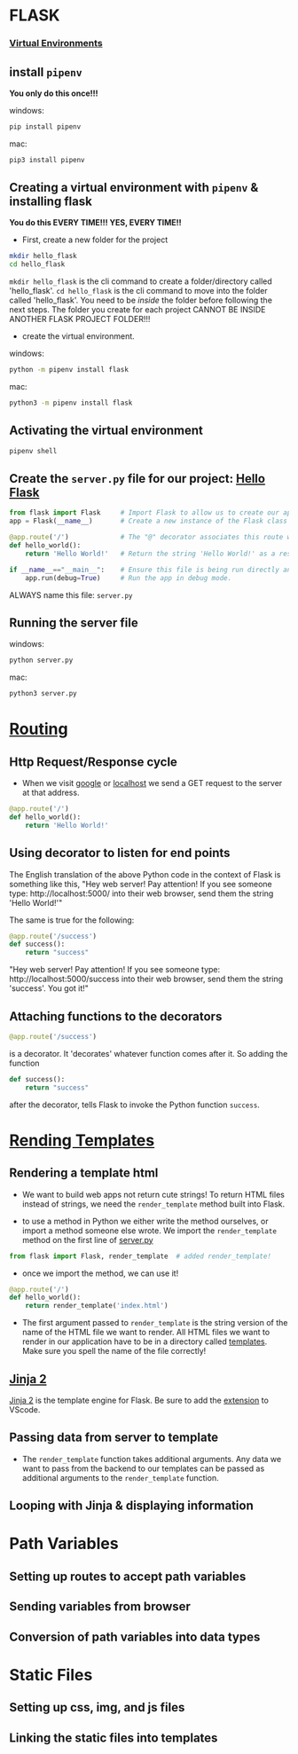 
# FLASK

### [Virtual Environments](https://login.codingdojo.com/m/172/7219/54533)

## install `pipenv`
**You only do this once!!!**

windows:
```bash
pip install pipenv
```
mac:
```bash
pip3 install pipenv
```
## Creating a virtual environment with `pipenv` & installing flask
**You do this EVERY TIME!!! YES, EVERY TIME!!**
- First, create a new folder for the project

```bash
mkdir hello_flask
cd hello_flask
```
`mkdir hello_flask` is the cli command to create a folder/directory called 'hello_flask'. `cd hello_flask` is the cli command to move into the folder called 'hello_flask'. You need to be *inside* the folder before following the next steps. The folder you create for each project CANNOT BE INSIDE ANOTHER FLASK PROJECT FOLDER!!! 

- create the virtual environment.

windows:
```bash
python -m pipenv install flask
```
mac:
```bash
python3 -m pipenv install flask
```

## Activating the virtual environment

```bash
pipenv shell
```

## Create the `server.py` file for our project: [Hello Flask](https://login.codingdojo.com/m/172/7219/52126)

```py
from flask import Flask     # Import Flask to allow us to create our app
app = Flask(__name__)       # Create a new instance of the Flask class called "app"

@app.route('/')             # The "@" decorator associates this route with the function immediately following
def hello_world():
    return 'Hello World!'   # Return the string 'Hello World!' as a response

if __name__=="__main__":    # Ensure this file is being run directly and not from a different module    
    app.run(debug=True)     # Run the app in debug mode.
```

ALWAYS name this file: `server.py`

## Running the server file

windows:
```bash
python server.py
```
mac:
```bash
python3 server.py
```

# [Routing](https://login.codingdojo.com/m/172/7219/52127)

## Http Request/Response cycle

- When we visit [google](https://www.google.com/) or [localhost](http://localhost:5000/) we send a GET request to the server at that address.

```py
@app.route('/')            
def hello_world():
    return 'Hello World!'
```

## Using decorator to listen for end points

The English translation of the above Python code in the context of Flask is something like this, "Hey web server! Pay attention! If you see someone type: http://localhost:5000/ into their web browser, send them the string 'Hello World!'"

The same is true for the following:

```py
@app.route('/success')
def success():
    return "success"
```
"Hey web server! Pay attention! If you see someone type: http://localhost:5000/success into their web browser, send them the string 'success'. You got it!"

## Attaching functions to the decorators

```py
@app.route('/success')
```
is a decorator. It 'decorates' whatever function comes after it. So adding the function

```py
def success():
    return "success"
```
after the decorator, tells Flask to invoke the Python function `success`.

# [Rending Templates](https://login.codingdojo.com/m/172/7219/52129)

## Rendering a template html

- We want to build web apps not return cute strings! To return HTML files instead of strings, we need the `render_template` method built into Flask. 

- to use a method in Python we either write the method ourselves, or import a method someone else wrote. We import the `render_template` method on the first line of [server.py](server.py) 

```py
from flask import Flask, render_template  # added render_template!
```

- once we import the method, we can use it!

```py
@app.route('/')                           
def hello_world():
    return render_template('index.html')
```

- The first argument passed to `render_template` is the string version of the name of the HTML file we want to render. All HTML files we want to render in our application have to be in a directory called [templates](./templates/index.html). Make sure you spell the name of the file correctly!

## [Jinja 2](https://login.codingdojo.com/m/172/7219/52130)

[Jinja 2](https://palletsprojects.com/p/jinja/) is the template engine for Flask. Be sure to add the [extension](https://marketplace.visualstudio.com/items?itemName=WyattFerguson.jinja2-snippet-kit) to VScode.

## Passing data from server to template

- The `render_template` function takes additional arguments. Any data we want to pass from the backend to our templates can be passed as additional arguments to the `render_template` function.



## Looping with Jinja & displaying information

# Path Variables
## Setting up routes to accept path variables

## Sending variables from browser

## Conversion of path variables into data types

# Static Files
## Setting up css, img, and js files

## Linking the static files into templates

